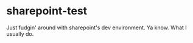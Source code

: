 # sharepoint-test

Just fudgin' around with sharepoint's dev environment. Ya know. What I usually do.
